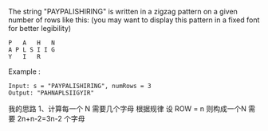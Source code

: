 The string "PAYPALISHIRING" is written in a zigzag pattern on a given number of rows like this: (you may want to display this pattern in a fixed font for better legibility)

```
P   A   H   N
A P L S I I G
Y   I   R
```


Example :
```
Input: s = "PAYPALISHIRING", numRows = 3
Output: "PAHNAPLSIIGYIR"
```

我的思路
1、计算每一个 N 需要几个字母 根据规律 设 ROW = n 则构成一个N 需要 2n+n-2=3n-2 个字母